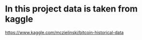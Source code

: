 # In this project data is taken from kaggle
https://www.kaggle.com/mczielinski/bitcoin-historical-data

